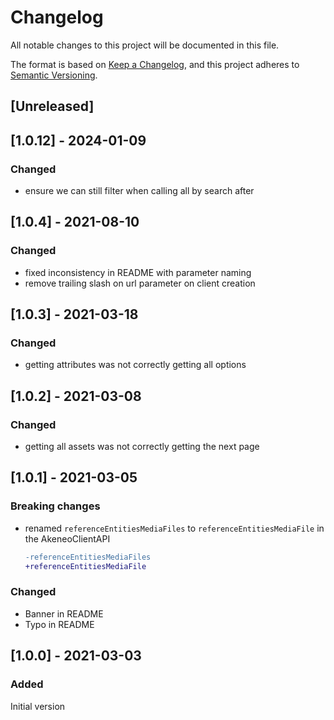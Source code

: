# Changelog

All notable changes to this project will be documented in this file.

The format is based on [Keep a Changelog](https://keepachangelog.com/en/1.0.0/),
and this project adheres to [Semantic Versioning](https://semver.org/spec/v2.0.0.html).

## [Unreleased]

## [1.0.12] - 2024-01-09

### Changed

- ensure we can still filter when calling all by search after

## [1.0.4] - 2021-08-10

### Changed

- fixed inconsistency in README with parameter naming
- remove trailing slash on url parameter on client creation

## [1.0.3] - 2021-03-18

### Changed

- getting attributes was not correctly getting all options

## [1.0.2] - 2021-03-08

### Changed

- getting all assets was not correctly getting the next page

## [1.0.1] - 2021-03-05

### Breaking changes

- renamed `referenceEntitiesMediaFiles` to `referenceEntitiesMediaFile` in the AkeneoClientAPI

  ```diff
  -referenceEntitiesMediaFiles
  +referenceEntitiesMediaFile
  ```

### Changed

- Banner in README
- Typo in README

## [1.0.0] - 2021-03-03

### Added

Initial version
